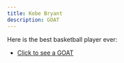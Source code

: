 ```yaml
---
title: Kobe Bryant
description: GOAT
---
```


Here is the best basketball player ever:
- [Click to see a GOAT](download.jpg)
